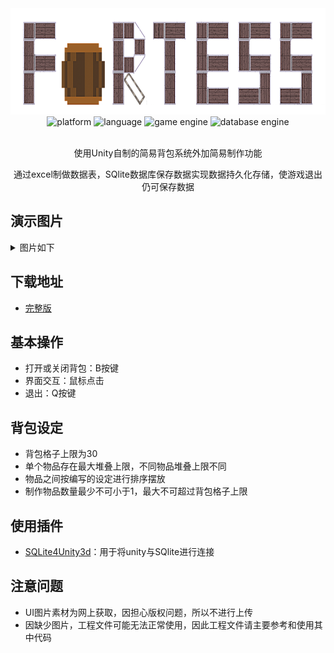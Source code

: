 <!-- markdownlint-disable -->

<div align="center">
  <img alt="LOGO" src="https://github.com/piqiu8/Fortress/blob/master/Assets/Image/fortess_background.png" width="777" height="170" />
  <br>
  <div>
    <img alt="platform" src="https://img.shields.io/badge/platform-Windows-blue">
    <img alt="language" src="https://img.shields.io/badge/language-C%23-blueviolet">
    <img alt="game engine" src="https://img.shields.io/badge/engine-unity-white?logo=unity">
    <img alt="database engine" src="https://img.shields.io/badge/database-SQlite-%23044a60?logo=sqlite">
  </div>
  <br>

<!-- markdownlint-restore -->

使用Unity自制的简易背包系统外加简易制作功能

通过excel制做数据表，SQlite数据库保存数据实现数据持久化存储，使游戏退出仍可保存数据

</div>

## 演示图片

<!-- markdownlint-disable -->

<details><summary>图片如下</summary>
  <picture>
    <img alt="Readme Image 1" src="https://github.com/piqiu8/Fortress/blob/master/Assets/Image/readme_1.png" width="640" height="360"/>
  </picture>
  <picture>
    <img alt="Readme Image 2" src="https://github.com/piqiu8/Fortress/blob/master/Assets/Image/readme_2.gif" width="640" height="360"/>
  </picture>
  <picture>
    <img alt="Readme Image 3" src="https://github.com/piqiu8/Fortress/blob/master/Assets/Image/readme_3.gif" width="640" height="360"/>
  </picture>
  <picture>
    <img alt="Readme Image 4" src="https://github.com/piqiu8/Fortress/blob/master/Assets/Image/readme_4.gif" width="640" height="360"/>
  </picture>
  <picture>
    <img alt="Readme Image 5" src="https://github.com/piqiu8/Fortress/blob/master/Assets/Image/readme_5.gif" width="640" height="360"/>
  </picture>
</details>

<!-- markdownlint-restore -->

## 下载地址

- [完整版](https://github.com/piqiu8/Fortress/releases/tag/V1.0.0)

## 基本操作

- 打开或关闭背包：B按键
- 界面交互：鼠标点击
- 退出：Q按键

## 背包设定

- 背包格子上限为30
- 单个物品存在最大堆叠上限，不同物品堆叠上限不同
- 物品之间按编写的设定进行排序摆放
- 制作物品数量最少不可小于1，最大不可超过背包格子上限

## 使用插件

- [SQLite4Unity3d](https://github.com/robertohuertasm/SQLite4Unity3d)：用于将unity与SQlite进行连接

## 注意问题

-  UI图片素材为网上获取，因担心版权问题，所以不进行上传
- 因缺少图片，工程文件可能无法正常使用，因此工程文件请主要参考和使用其中代码